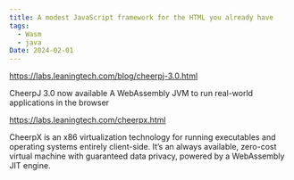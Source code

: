```yaml
---
title: A modest JavaScript framework for the HTML you already have
tags:
  - Wasm
  - java
Date: 2024-02-01
---
```

https://labs.leaningtech.com/blog/cheerpj-3.0.html

CheerpJ 3.0 now available
A WebAssembly JVM to run real-world applications in the browser


https://labs.leaningtech.com/cheerpx.html

CheerpX is an x86 virtualization technology for running executables and operating systems entirely client-side. It’s an always available, zero-cost virtual machine with guaranteed data privacy, powered by a WebAssembly JIT engine.
